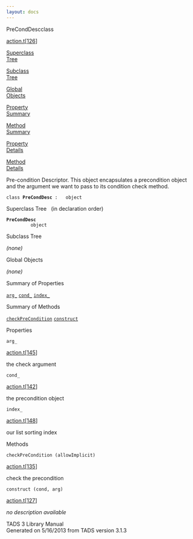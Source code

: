 ```yaml
---
layout: docs
---
```

<span class="title">PreCondDesc</span><span class="type">class</span>

[action.t](../file/action.t.html)\[[126](../source/action.t.html#126)\]

[Superclass  
Tree](#_SuperClassTree_)

[Subclass  
Tree](#_SubClassTree_)

[Global  
Objects](#_ObjectSummary_)

[Property  
Summary](#_PropSummary_)

[Method  
Summary](#_MethodSummary_)

[Property  
Details](#_Properties_)

[Method  
Details](#_Methods_)



Pre-condition Descriptor. This object encapsulates a precondition object
and the argument we want to pass to its condition check method.

`class `**`PreCondDesc`**` :   object`



<span id="_SuperClassTree_"></span>



<span class="hdln">Superclass Tree</span>   (in declaration order)



**`PreCondDesc`**  
`         object`  
<span id="_SubClassTree_"></span>



<span class="hdln">Subclass Tree</span>  



*(none)* <span id="_ObjectSummary_"></span>



<span class="hdln">Global Objects</span>  



*(none)* <span id="_PropSummary_"></span>



<span class="hdln">Summary of Properties</span>  



[`arg_`](#arg_) [`cond_`](#cond_) [`index_`](#index_)

<span id="_MethodSummary_"></span>



<span class="hdln">Summary of Methods</span>  



[`checkPreCondition`](#checkPreCondition) [`construct`](#construct)

<span id="_Properties_"></span>



<span class="hdln">Properties</span>  



<span id="arg_"></span>

`arg_`

[action.t](../file/action.t.html)\[[145](../source/action.t.html#145)\]



the check argument



<span id="cond_"></span>

`cond_`

[action.t](../file/action.t.html)\[[142](../source/action.t.html#142)\]



the precondition object



<span id="index_"></span>

`index_`

[action.t](../file/action.t.html)\[[148](../source/action.t.html#148)\]



our list sorting index



<span id="_Methods_"></span>



<span class="hdln">Methods</span>  



<span id="checkPreCondition"></span>

`checkPreCondition (allowImplicit)`

[action.t](../file/action.t.html)\[[135](../source/action.t.html#135)\]



check the precondition



<span id="construct"></span>

`construct (cond, arg)`

[action.t](../file/action.t.html)\[[127](../source/action.t.html#127)\]



*no description available*





TADS 3 Library Manual  
Generated on 5/16/2013 from TADS version 3.1.3


